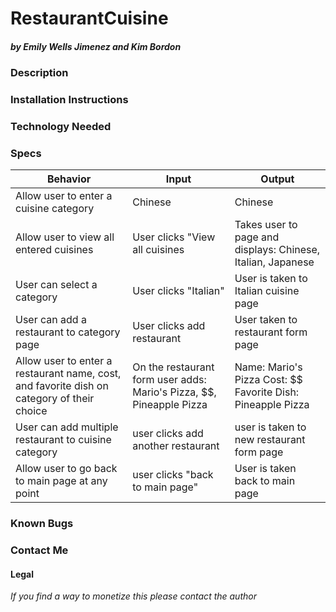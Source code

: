# RestaurantCuisine
##### by Emily Wells Jimenez and Kim Bordon

### Description

### Installation Instructions

### Technology Needed

### Specs
| Behavior  | Input  | Output  |
|---|---|---|
| Allow user to enter a cuisine category  | Chinese  | Chinese  |
| Allow user to view all entered cuisines  | User clicks "View all cuisines  | Takes user to page and displays: Chinese, Italian, Japanese  |
| User can select a category  | User clicks "Italian" | User is taken to Italian cuisine page |
| User can add a restaurant to category page | User clicks add restaurant | User taken to restaurant form page |
|  Allow user to enter a restaurant name, cost, and favorite dish on category of their choice  | On the restaurant form user adds: Mario's Pizza, $$, Pineapple Pizza  | Name: Mario's Pizza Cost: $$ Favorite Dish: Pineapple Pizza  |
| User can add multiple restaurant to cuisine category  | user clicks add another restaurant  | user is taken to new restaurant form page  |
| Allow user to go back to main page at any point  | user clicks "back to main page"   | User is taken back to main page |

### Known Bugs

### Contact Me

#### Legal

_If you find a way to monetize this please contact the author_
